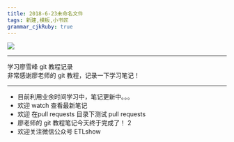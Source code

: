 ```yaml
---
title: 2018-6-23未命名文件 
tags: 新建,模板,小书匠
grammar_cjkRuby: true
---
```


![](http://upload-images.jianshu.io/upload_images/4712888-fc8ed6f1a548cd21.png?imageMogr2/auto-orient/strip%7CimageView2/2/w/1240)
***
学习廖雪峰 git 教程记录  
非常感谢廖老师的 git 教程，记录一下学习笔记！  
***
- 目前利用业余时间学习中，笔记更新中。。。  
- 欢迎 watch 查看最新笔记  
- 欢迎 在pull requests 目录下测试 pull requests   
- 廖老师的 git 教程笔记今天终于完成了！  2
- 欢迎关注微信公众号 ETLshow 

